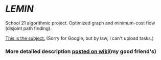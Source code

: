 # *LEMIN*
School 21 algorithmic project.  Optimized graph and minimum-cost flow (disjoint path finding).

[This is the subject.](https://www.google.com/search?q=ecole+42+subjects&oq=ecole+42+subjects) (Sorry for Google, but by law, I can't upload tasks.)

### More detailed description [posted on wiki](https://github.com/elijahkash/lemin/wiki)(my good friend's)
